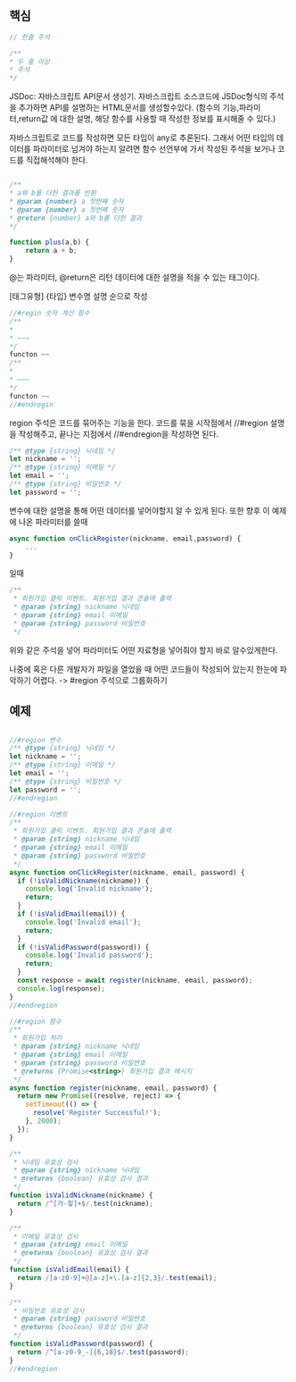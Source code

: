 ## 핵심
```javascript
// 한줄 주석

/**
* 두 줄 이상
* 주석
*/
```
JSDoc: 자바스크립트 API문서 생성기. 자바스크립트 소스코드에 JSDoc형식의 주석을 추가하면 API를 설명하는 HTML문서를 생성할수있다.
(함수의 기능,파라미터,return값 에 대한 설명, 해당 함수를 사용할 때 작성한 정보를 표시해줄 수 있다.)

자바스크립트로 코드를 작성하면 모든 타입이 any로 추론된다. 그래서 어떤 타입의 데이터를 파라미터로 넘겨야 하는지 알려면 함수 선언부에 가서 작성된 주석을 보거나 코드를 직접해석해야 한다.

```JavaScript

/**
* a와 b를 더한 결과를 반환
* @param {number} a 첫번째 숫자
* @param {number} a 첫번째 숫자
* @return {number} a와 b를 더한 결과
*/

function plus(a,b) {
	return a + b;
}
```
@는 파라미터, @return은 리턴 데이터에 대한 설명을 적을 수 있는 태그이다.

\[태그유형] \{타입} 변수명 설명 순으로 작성


```JavaScript
//#regin 숫자 계산 함수
/**
* 
* ~~~
*/
functon ~~
/**
* 
* ~~~
*/
functon ~~
//#endregin
```
region 주석은 코드를 묶어주는 기능을 한다.
코드를 묶을 시작점에서 //#region 설명을 작성해주고, 끝나는 지점에서 //#endregion을 작성하면 된다.

```JavaScript
/** @type {string} 닉네임 */
let nickname = '';
/** @type {string} 이메일 */
let email = '';
/** @type {string} 비밀번호 */
let password = '';
```
변수에 대한 설명을 통해 어떤 데이터를 넣어야할지 알 수 있게 된다. 또한 향후 이 예제에 나온 파라미터를 쓸때

```JavaScript
async function onClickRegister(nickname, email,password) {
	...
}
```
일때
```js
/**
 * 회원가입 클릭 이벤트. 회원가입 결과 콘솔에 출력
 * @param {string} nickname 닉네임
 * @param {string} email 이메일
 * @param {string} password 비밀번호
 */
```
위와 같은 주석을 넣어 파라미터도 어떤 자료형을 넣어줘야 할지 바로 알수있게한다.

나중에 혹은 다른 개발자가 파일을 열었을 때 어떤 코드들이 작성되어 있는지 한눈에 파악하기 어렵다.
-> \#region 주석으로 그룹화하기

## 예제
```js

//#region 변수
/** @type {string} 닉네임 */
let nickname = '';
/** @type {string} 이메일 */
let email = '';
/** @type {string} 비밀번호 */
let password = '';
//#endregion

//#region 이벤트
/**
 * 회원가입 클릭 이벤트. 회원가입 결과 콘솔에 출력
 * @param {string} nickname 닉네임
 * @param {string} email 이메일
 * @param {string} password 비밀번호
 */
async function onClickRegister(nickname, email, password) {
  if (!isValidNickname(nickname)) {
    console.log('Invalid nickname');
    return;
  }
  if (!isValidEmail(email)) {
    console.log('Invalid email');
    return;
  }
  if (!isValidPassword(password)) {
    console.log('Invalid password');
    return;
  }
  const response = await register(nickname, email, password);
  console.log(response);
}
//#endregion

//#region 함수
/**
 * 회원가입 처리
 * @param {string} nickname 닉네임
 * @param {string} email 이메일
 * @param {string} password 비밀번호
 * @returns {Promise<string>} 회원가입 결과 메시지
 */
async function register(nickname, email, password) {
  return new Promise((resolve, reject) => {
    setTimeout(() => {
      resolve('Register Successful!');
    }, 2000);
  });
}

/**
 * 닉네임 유효성 검사
 * @param {string} nickname 닉네임
 * @returns {boolean} 유효성 검사 결과
 */
function isValidNickname(nickname) {
  return /^[가-힣]+$/.test(nickname);
}

/**
 * 이메일 유효성 검사
 * @param {string} email 이메일
 * @returns {boolean} 유효성 검사 결과
 */
function isValidEmail(email) {
  return /[a-z0-9]+@[a-z]+\.[a-z]{2,3}/.test(email);
}

/**
 * 비밀번호 유효성 검사
 * @param {string} password 비밀번호
 * @returns {boolean} 유효성 검사 결과
 */
function isValidPassword(password) {
  return /^[a-z0-9_-]{6,18}$/.test(password);
}
//#endregion
```
